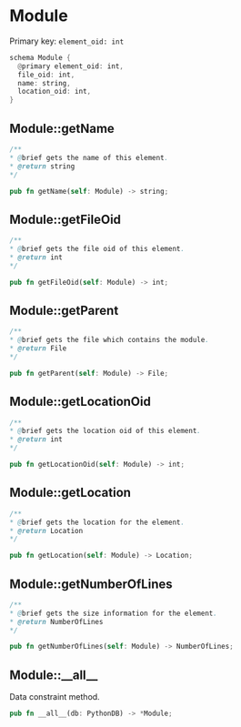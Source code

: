 # Module

Primary key: `element_oid: int`

```rust
schema Module {
  @primary element_oid: int,
  file_oid: int,
  name: string,
  location_oid: int,
}
```
## Module::getName

```java
/**
* @brief gets the name of this element.
* @return string
*/
```
```rust
pub fn getName(self: Module) -> string;
```
## Module::getFileOid

```java
/**
* @brief gets the file oid of this element.
* @return int
*/
```
```rust
pub fn getFileOid(self: Module) -> int;
```
## Module::getParent

```java
/**
* @brief gets the file which contains the module.
* @return File 
*/
```
```rust
pub fn getParent(self: Module) -> File;
```
## Module::getLocationOid

```java
/**
* @brief gets the location oid of this element.
* @return int
*/
```
```rust
pub fn getLocationOid(self: Module) -> int;
```
## Module::getLocation

```java
/**
* @brief gets the location for the element.
* @return Location
*/
```
```rust
pub fn getLocation(self: Module) -> Location;
```
## Module::getNumberOfLines

```java
/**
* @brief gets the size information for the element.
* @return NumberOfLines
*/
```
```rust
pub fn getNumberOfLines(self: Module) -> NumberOfLines;
```
## Module::\_\_all\_\_

Data constraint method.

```rust
pub fn __all__(db: PythonDB) -> *Module;
```
